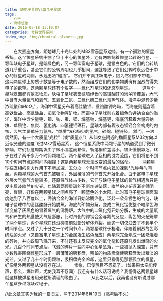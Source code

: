 ```yaml
---
title: 缺电子星球Vs富电子星球
tags:
  - 化学
  - 奇特想象
date: 2016-05-18 13:10:07
categories: 奇特世界系列
index_img: /img/chemical-planets.jpg
---
```


　　在大熊座方向，距地球几十光年处的M82雪茄星系边缘，有一个孤独的恒星系统。这个恒星系统中除了位于中心的恒星外，还有两颗绕着恒星公转的行星，一颗叫缺电子星球，是暗绿色的，另一颗叫富电子星球，是银白色的。它们的公转轨道几乎重合，甚至它们的公转周期也几乎相同，这就导致了它们公转时永远位于中心的恒星的两侧，永远无法“碰面”。
它们并不真正缺电子，因为它们都不带电，这两颗星球上的质子数是等于电子数的，然而组成它们的化学物质确有强烈的得失电子的欲望。这两颗星球还有个名字——氧化剂星球和还原剂星球。
　　这两个星球表面都有液态物质。缺电子星球表面被暗绿色的高锰酸酐的海洋所覆盖，大气中含有大量氟气和氧气、五氧化二氮、三氧化硫二氧化氖等气体。海洋中混有少量浓硫酸和$MnO_3^+$，海洋中零星分布着高锰酸钾、重铬酸钾岛屿，而海底则蕴含着高铁酸盐、高氯酸盐、超氧化物等矿物。而富电子星球则有着银色的钾钠合金的海洋，海洋中含少量铯、铷、钫、汞、镁、烷基钠、烷基锂，海底沉积着大量的钠块、单质铯、焦炭、氢化钠、四氢锂铝礁石，星球内部有着液态镁铝合金构成的内核，大气主要成分为氩气、“单质”铵和极少的氢气，硅烷、短链烃。
然而，一次偶然间，有一个大质量“光粒”（或“质量点”）从仙女座附近的椭圆星系M32方向以近似光速的速度飞过M82雪茄星系， 这个恒星系统中两颗行星的轨道受到了微弱影响，它们轨道周期发生了微小偏差而错位，轨道相位差减小，彼此慢慢靠近。终于在过了两千多万个时间颗粒后，两个星球进入了互相的引力范围，它们将在不到10个时间节点的时间内相撞！这是两颗星球无法改变的最后的宿命。<!--more-->
　　两颗星球在互相的引力作用下不断加速，五分之一个时间节点内就加速到5光秒每时间丝。两颗星球的大气首先被吸引，外层稀薄的气体首先开始化合。由于富电子星球外层大气氩气含量较多，还原性气体占少数，它们与缺电子星球的氟气相遇后只是发出黯淡幽兰的火光。伴随着两颗星球的不断加速坠落，幽兰的火光逐渐变得明亮，耀眼，好像在两颗星球之间点亮了一颗蓝色的小太阳。此时富电子星球表面温度达到了八百度以上，钾钠合金的海洋开始沸腾汽化，泛起一朵朵银色的气泡，缺电子星球中的高锰酸酐开始脱氧，海底的矿物分解，变成二氧化锰使整个暗绿色海洋变成了灰黑色的冒着氧气的沸腾炉。大气中的二氧化氖开始分解，生成的大量氧气和产生的热量使大气层膨胀，此时汽化的钾钠合金与氟气反应，紫色的火光笼罩了两个星球，两个星球在还没碰撞前就部分解体炸裂。而这一切仅过去了不到半个时间节点。又过了几十分之一个时间节点，两颗星球终于相碰，伴随着剧烈的色彩绚烂的火光（来自富电子星球上的金属发生焰色反应）两星球完全炸成一团燃烧着的碎片，并向四周飞溅开来，不时还有未反应完全的氧化剂和还原剂发出爆鸣的火光。几百个时间节点后，飞溅的碎片一些向中心恒星坠落，一些被抛入深空，只有少数残害围绕恒星形成了一层薄薄的吸积盘，残留的物质燃烧使吸积盘发出黯淡的光芒，又过了几十个时间颗粒，吸积盘完全冷却，这里只看得见那颗孤立的恒星，好像另外两颗星从没有存在过。
　　惨象，已使我目不忍视了。（如果果太空能传声，那么，爆炸声，尤使我耳不忍闻）我还有有什么话可说呢？我懂得这两颗星球就这样被弹星者用光粒所清理的缘由了。
　　从此之以后，我再也没有听说过哪个星球多过或缺过电子。

<p class="likecode">//此文章其实为我的一篇旧文，写于2014年6月19日（高考后不久）</p>